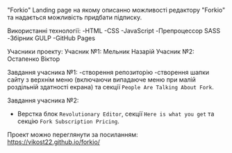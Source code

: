 "Forkio"
Landing page на якому описанно можливості редактору "Forkio" та надається можливість придбати підписку.

Використанні технології:
-HTML
-CSS
-JavaScript 
-Препроцессор SASS
-Збірник GULP 
-GitHub Pages

Учасники проекту:
Учасник №1: Мельник Назарій
Учасник №2: Остапенко Віктор

Завдання учасника №1:
-створення репозиторію
-створення шапки сайту з верхнім меню (включаючи випадаюче меню при малій роздільній здатності екрана) та секції `People Are Talking About Fork`.

Завдання учасника №2:
 - Верстка блок `Revolutionary Editor`, секції `Here is what you get` та секцію `Fork Subscription Pricing`.

 Проект можно переглянути за посиланням: https://vikost22.github.io/forkio/